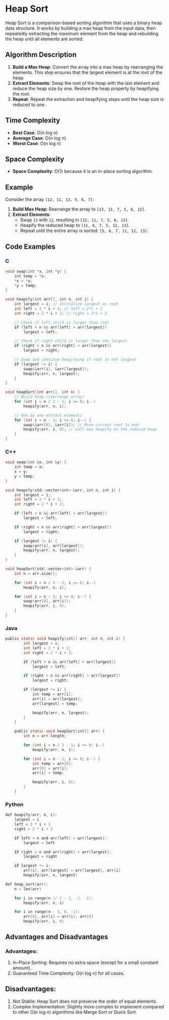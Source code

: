 # Heap Sort

Heap Sort is a comparison-based sorting algorithm that uses a binary heap data structure. It works by building a max heap from the input data, then repeatedly extracting the maximum element from the heap and rebuilding the heap until all elements are sorted.

## Algorithm Description

1. **Build a Max Heap**: Convert the array into a max heap by rearranging the elements. This step ensures that the largest element is at the root of the heap.
2. **Extract Elements**: Swap the root of the heap with the last element and reduce the heap size by one. Restore the heap property by heapifying the root.
3. **Repeat**: Repeat the extraction and heapifying steps until the heap size is reduced to one.

## Time Complexity

- **Best Case**: O(n log n)
- **Average Case**: O(n log n)
- **Worst Case**: O(n log n)

## Space Complexity

- **Space Complexity**: O(1) because it is an in-place sorting algorithm.

## Example

Consider the array `[12, 11, 13, 5, 6, 7]`:

1. **Build Max Heap**: Rearrange the array to `[13, 11, 7, 5, 6, 12]`.
2. **Extract Elements**:
   - Swap `13` with `12`, resulting in `[12, 11, 7, 5, 6, 13]`.
   - Heapify the reduced heap to `[11, 6, 7, 5, 12, 13]`.
   - Repeat until the entire array is sorted: `[5, 6, 7, 11, 12, 13]`.

## Code Examples

### C

```c
void swap(int *x, int *y) {
    int temp = *x;
    *x = *y;
    *y = temp;
}

void heapify(int arr[], int n, int i) {
    int largest = i; // Initialize largest as root
    int left = 2 * i + 1; // left = 2*i + 1
    int right = 2 * i + 2; // right = 2*i + 2

    // Check if left child is larger than root
    if (left < n && arr[left] > arr[largest])
        largest = left;

    // Check if right child is larger than the largest
    if (right < n && arr[right] > arr[largest])
        largest = right;

    // Swap and continue heapifying if root is not largest
    if (largest != i) {
        swap(&arr[i], &arr[largest]);
        heapify(arr, n, largest);
    }
}

void heapSort(int arr[], int n) {
    // Build heap (rearrange array)
    for (int i = n / 2 - 1; i >= 0; i--)
        heapify(arr, n, i);

    // One by one extract elements
    for (int i = n - 1; i >= 0; i--) {
        swap(&arr[0], &arr[i]); // Move current root to end
        heapify(arr, i, 0); // call max heapify on the reduced heap
    }
}
```

### C++

```c
void swap(int &x, int &y) {
    int temp = x;
    x = y;
    y = temp;
}

void heapify(std::vector<int> &arr, int n, int i) {
    int largest = i;
    int left = 2 * i + 1;
    int right = 2 * i + 2;

    if (left < n && arr[left] > arr[largest])
        largest = left;

    if (right < n && arr[right] > arr[largest])
        largest = right;

    if (largest != i) {
        swap(arr[i], arr[largest]);
        heapify(arr, n, largest);
    }
}

void heapSort(std::vector<int> &arr) {
    int n = arr.size();

    for (int i = n / 2 - 1; i >= 0; i--)
        heapify(arr, n, i);

    for (int i = n - 1; i >= 0; i--) {
        swap(arr[0], arr[i]);
        heapify(arr, i, 0);
    }
}
```

### Java

```c
public static void heapify(int[] arr, int n, int i) {
        int largest = i;
        int left = 2 * i + 1;
        int right = 2 * i + 2;

        if (left < n && arr[left] > arr[largest])
            largest = left;

        if (right < n && arr[right] > arr[largest])
            largest = right;

        if (largest != i) {
            int temp = arr[i];
            arr[i] = arr[largest];
            arr[largest] = temp;

            heapify(arr, n, largest);
        }
    }

    public static void heapSort(int[] arr) {
        int n = arr.length;

        for (int i = n / 2 - 1; i >= 0; i--)
            heapify(arr, n, i);

        for (int i = n - 1; i >= 0; i--) {
            int temp = arr[0];
            arr[0] = arr[i];
            arr[i] = temp;

            heapify(arr, i, 0);
        }
    }
```

### Python

```c
def heapify(arr, n, i):
    largest = i
    left = 2 * i + 1
    right = 2 * i + 2

    if left < n and arr[left] > arr[largest]:
        largest = left

    if right < n and arr[right] > arr[largest]:
        largest = right

    if largest != i:
        arr[i], arr[largest] = arr[largest], arr[i]
        heapify(arr, n, largest)

def heap_sort(arr):
    n = len(arr)

    for i in range(n // 2 - 1, -1, -1):
        heapify(arr, n, i)

    for i in range(n - 1, 0, -1):
        arr[0], arr[i] = arr[i], arr[0]
        heapify(arr, i, 0)
```

## Advantages and Disadvantages

### Advantages:
1. In-Place Sorting: Requires no extra space (except for a small constant amount).
2. Guaranteed Time Complexity: O(n log n) for all cases.

## Disadvantages:
1. Not Stable: Heap Sort does not preserve the order of equal elements.
2. Complex Implementation: Slightly more complex to implement compared to other O(n log n) algorithms like Merge Sort or Quick Sort.
